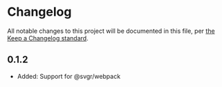 # Changelog

All notable changes to this project will be documented in this file, per [the Keep a Changelog standard](http://keepachangelog.com/).

## 0.1.2
- Added: Support for @svgr/webpack
